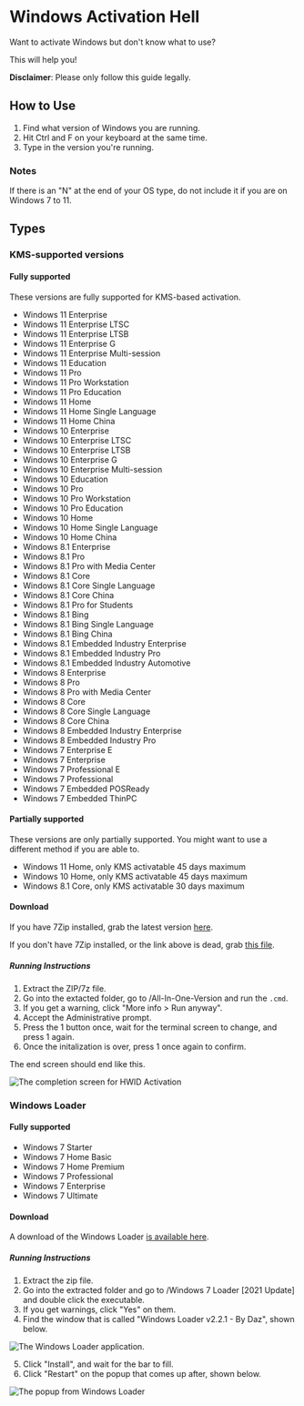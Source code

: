 # Windows Activation Hell

Want to activate Windows but don't know what to use?

This will help you!

**Disclaimer**: Please only follow this guide legally.

## How to Use

1. Find what version of Windows you are running.
2. Hit Ctrl and F on your keyboard at the same time.
3. Type in the version you're running. 

### Notes

If there is an "N" at the end of your OS type, do not include it if you are on Windows 7 to 11.

## Types

### KMS-supported versions

#### Fully supported

These versions are fully supported for KMS-based activation.

- Windows 11 Enterprise
- Windows 11 Enterprise LTSC
- Windows 11 Enterprise LTSB
- Windows 11 Enterprise G
- Windows 11 Enterprise Multi-session
- Windows 11 Education
- Windows 11 Pro
- Windows 11 Pro Workstation
- Windows 11 Pro Education
- Windows 11 Home
- Windows 11 Home Single Language
- Windows 11 Home China
- Windows 10 Enterprise
- Windows 10 Enterprise LTSC
- Windows 10 Enterprise LTSB
- Windows 10 Enterprise G
- Windows 10 Enterprise Multi-session
- Windows 10 Education
- Windows 10 Pro
- Windows 10 Pro Workstation
- Windows 10 Pro Education
- Windows 10 Home
- Windows 10 Home Single Language
- Windows 10 Home China
- Windows 8.1 Enterprise
- Windows 8.1 Pro
- Windows 8.1 Pro with Media Center
- Windows 8.1 Core
- Windows 8.1 Core Single Language
- Windows 8.1 Core China
- Windows 8.1 Pro for Students
- Windows 8.1 Bing
- Windows 8.1 Bing Single Language
- Windows 8.1 Bing China
- Windows 8.1 Embedded Industry Enterprise
- Windows 8.1 Embedded Industry Pro
- Windows 8.1 Embedded Industry Automotive
- Windows 8 Enterprise
- Windows 8 Pro
- Windows 8 Pro with Media Center
- Windows 8 Core
- Windows 8 Core Single Language
- Windows 8 Core China
- Windows 8 Embedded Industry Enterprise
- Windows 8 Embedded Industry Pro
- Windows 7 Enterprise E
- Windows 7 Enterprise
- Windows 7 Professional E
- Windows 7 Professional 
- Windows 7 Embedded POSReady 
- Windows 7 Embedded ThinPC

#### Partially supported

These versions are only partially supported. You might want to use a different method if you are able to.

- Windows 11 Home, only KMS activatable 45 days maximum
- Windows 10 Home, only KMS activatable 45 days maximum
- Windows 8.1 Core, only KMS activatable 30 days maximum

#### Download

If you have 7Zip installed, grab the latest version [here](https://github.com/massgravel/Microsoft-Activation-Scripts/releases/latest).

If you don't have 7Zip installed, or the link above is dead, grab [this file](https://tknk.io/IglG).

##### Running Instructions

1. Extract the ZIP/7z file.
2. Go into the extacted folder, go to /All-In-One-Version and run the ``.cmd``.
3. If you get a warning, click "More info > Run anyway".
4. Accept the Administrative prompt.
5. Press the 1 button once, wait for the terminal screen to change, and press 1 again. 
6. Once the initalization is over, press 1 once again to confirm.

The end screen should end like this.

![The completion screen for HWID Activation](https://i.ibb.co/wRpMFdZ/image.png)

### Windows Loader 

#### Fully supported

- Windows 7 Starter
- Windows 7 Home Basic
- Windows 7 Home Premium
- Windows 7 Professional
- Windows 7 Enterprise
- Windows 7 Ultimate

#### Download

A download of the Windows Loader [is available here](https://tknk.io/CaTW).

##### Running Instructions

1. Extract the zip file.
2. Go into the extracted folder and go to /Windows 7 Loader [2021 Update] and double click the executable.
3. If you get warnings, click "Yes" on them.
4. Find the window that is called "Windows Loader v2.2.1 - By Daz", shown below.

![The Windows Loader application.](https://i.ibb.co/hC4LtV1/image.png)

5. Click "Install", and wait for the bar to fill.
6. Click "Restart" on the popup that comes up after, shown below.

![The popup from Windows Loader](https://i.ibb.co/10HZ6Ck/image.png)

